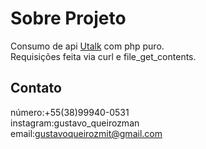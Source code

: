 # Sobre Projeto
Consumo de api <a target="_blank" href="https://utalk.umbler.com/">Utalk</a> com php puro. <br>
Requisições feita via curl e file_get_contents.

## Contato
número:+55(38)99940-0531<br>
instagram:gustavo_queirozman <br>
email:gustavoqueirozmit@gmail.com
